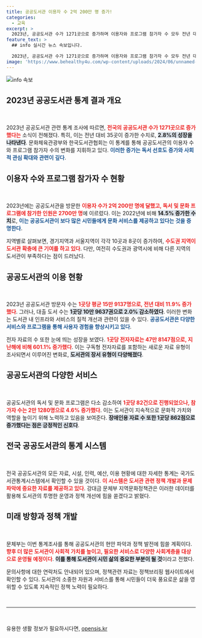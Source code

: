 ```yaml
---
title: 공공도서관 이용자 수 2억 200만 명 증가!
categories:
  - 교육
excerpt: >
  2023년, 공공도서관 수가 1271곳으로 증가하며 이용자와 프로그램 참가자 수 모두 전년 대비 큰 폭으로 성장했습니다. 전자자료와 장애인용 자료도 증가해 도서관의 다양성이 더욱 확대되고 있습니다!
feature_text: >
  ## info 실시간 뉴스 속보입니다.

  2023년, 공공도서관 수가 1271곳으로 증가하며 이용자와 프로그램 참가자 수 모두 전년 대비 큰 폭으로 성장했습니다. 전자자료와 장애인용 자료도 증가해 도서관의 다양성이 더욱 확대되고 있습니다!
image: 'https://www.behealthy4u.com/wp-content/uploads/2024/06/unnamed-file.png'
---
```


<p><img src="https://www.behealthy4u.com/wp-content/uploads/2024/06/unnamed-file.png" alt="info 속보" /></p>

<h2 data-ke-size="size26">2023년 공공도서관 통계 결과 개요</h2>

<p data-ke-size="size16">&nbsp;</p>

<p>2023년 공공도서관 관련 통계 조사에 따르면, <b><span style="color: #ee2323;">전국의 공공도서관 수가 1271곳으로 증가했다는</span></b> 소식이 전해졌다. 특히, 이는 전년 대비 35곳이 증가한 수치로, <b><span style="background-color: #21538527;">2.8%의 성장을 나타낸다</span></b>. 문화체육관광부와 한국도서관협회는 이 통계를 통해 공공도서관의 이용자 수와 프로그램 참가자 수의 변화를 지휘하고 있다. <b><span style="color: #1a5490;">이러한 증가는 독서 선호도 증가와 사회적 관심 확대와 관련이 깊다</span></b>.</p>

<h2 data-ke-size="size26">이용자 수와 프로그램 참가자 수 현황</h2>

<p data-ke-size="size16">&nbsp;</p>

<p>2023년에는 공공도서관을 방문한 <b><span style="color: #ee2323;">이용자 수가 2억 200만 명에 달했고, 독서 및 문화 프로그램에 참가한 인원은 2700만 명</span></b>에 이르렀다. 이는 2022년에 비해 <b><span style="background-color: #21538527;">14.5% 증가한 수치</span></b>로, <b><span style="color: #1a5490;">이는 공공도서관이 보다 많은 시민들에게 문화 서비스를 제공하고 있다는 것을 증명한다</span></b>. </p>

<p>지역별로 살펴보면, 경기지역과 서울지역이 각각 10곳과 8곳이 증가하여, <b><span style="color: #ee2323;">수도권 지역이 도서관 확충에 큰 기여를 하고 있다</span></b>. 다만, 여전히 수도권과 광역시에 비해 다른 지역의 도서관이 부족하다는 점이 드러났다.</p>

<h2 data-ke-size="size26">공공도서관의 이용 현황</h2>

<p data-ke-size="size16">&nbsp;</p>

<p>2023년 공공도서관 방문자 수는 <b><span style="color: #ee2323;">1곳당 평균 15만 9137명으로, 전년 대비 11.9% 증가했다</span></b>. 그러나, 대출 도서 수는 <b><span style="background-color: #21538527;">1곳당 10만 9637권으로 2.0% 감소하였다</span></b>. 이러한 변화는 도서관 내 인프라와 서비스의 질적 개선과 관련이 있을 수 있다. <b><span style="color: #1a5490;">공공도서관은 다양한 서비스와 프로그램을 통해 사용자 경험을 향상시키고 있다</span></b>.</p>

<p>전자 자료의 수 또한 눈에 띄는 성장을 보였다. <b><span style="color: #ee2323;">1곳당 전자자료는 47만 8147점으로, 지난해에 비해 601.1% 증가했다</span></b>. 이는 구독형 전자자료를 포함하는 새로운 자료 유형이 조사되면서 이루어진 변화로, <b><span style="background-color: #21538527;">도서관의 장서 유형이 다양해졌다</span></b>. </p>

<h2 data-ke-size="size26">공공도서관의 다양한 서비스</h2>

<p data-ke-size="size16">&nbsp;</p>

<p>공공도서관의 독서 및 문화 프로그램은 다소 감소하여 <b><span style="color: #ee2323;">1곳당 82건으로 진행되었으나, 참가자 수는 2만 1280명으로 4.6% 증가했다</span></b>. 이는 도서관이 지속적으로 문화적 가치와 역할을 높이기 위해 노력하고 있음을 보여준다. <b><span style="background-color: #21538527;">장애인용 자료 수 또한 1곳당 862점으로 증가했다는 점은 긍정적인 신호다</span></b>.</p>

<h2 data-ke-size="size26">전국 공공도서관의 통계 시스템</h2>

<p data-ke-size="size16">&nbsp;</p>

<p>전국 공공도서관의 모든 자료, 시설, 인력, 예산, 이용 현황에 대한 자세한 통계는 국가도서관통계시스템에서 확인할 수 있을 것이다. <b><span style="color: #ee2323;">이 시스템은 도서관 관련 정책 개발과 문제 파악에 중요한 자료를 제공하고 있다</span></b>. 강대금 문체부 지역문화정책관은 이러한 데이터를 활용해 도서관의 투명한 운영과 정책 개선에 힘을 쏟겠다고 밝혔다. </p>

<h2 data-ke-size="size26">미래 방향과 정책 개발</h2>

<p data-ke-size="size16">&nbsp;</p>

<p>문체부는 이번 통계조사를 통해 공공도서관의 현안 파악과 정책 발전에 힘쓸 계획이다. <b><span style="color: #ee2323;">향후 더 많은 도서관이 사회적 가치를 높이고, 필요한 서비스로 다양한 사회계층을 대상으로 운영될 예정이다</span></b>. <b><span style="background-color: #21538527;">이를 통해 도서관이 시민 삶의 중요한 부분이 될 것</span></b>이라고 전했다. </p>

<p>문의사항에 대한 연락처도 안내되어 있으며, 정책관련 자료는 정책브리핑 웹사이트에서 확인할 수 있다. 도서관의 소중한 자원과 서비스를 통해 시민들이 더욱 풍요로운 삶을 영위할 수 있도록 지속적인 정책 노력이 필요하다. </p>

<p data-ke-size="size16">&nbsp;</p>

<hr>

<p data-ke-size="size16">&nbsp;</p>
유용한 생활 정보가 필요하시다면, <a href="https://opensis.kr" rel="dofollow">opensis.kr</a>


